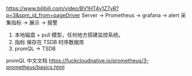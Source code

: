 https://www.bilibili.com/video/BV1HT4y1Z7vR?p=3&spm_id_from=pageDriver
Server -> Prometheus -> grafana -> alert
采集指标 -> 展示 -> 报警

1. 本地磁盘 + pull 模型，任何地方搭建监控系统。
2. 指标 保存在 TSDB 时序数据库
3. promQL -> TSDB

promQL 中文文档 https://fuckcloudnative.io/prometheus/3-prometheus/basics.html

